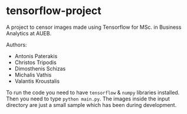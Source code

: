 # tensorflow-project
A project to censor images made using Tensorflow for MSc. in Business Analytics at AUEB.

Authors:
* Antonis Paterakis
* Christos Tripodis
* Dimosthenis Schizas
* Michalis Vathis
* Valantis Kroustalis


To run the code you need to have `tensorflow` & `numpy` libraries installed. Then you need to type `python main.py`.
The images inside the input directory are just a small sample which has been during development.
